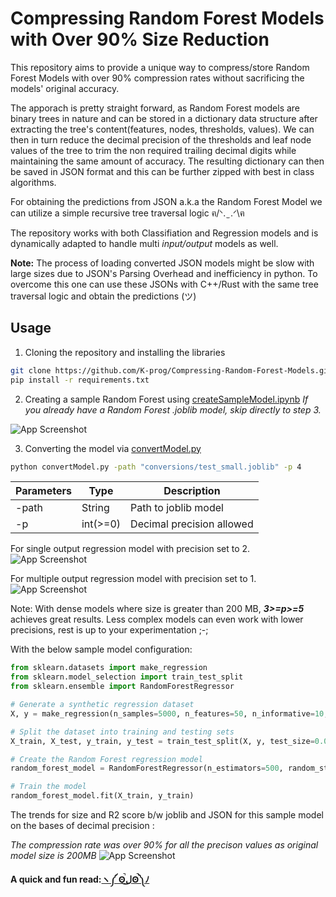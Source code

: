 
# Compressing Random Forest Models with Over 90% Size Reduction 

This repository aims to provide a unique way to compress/store Random Forest Models with over 90% compression rates without sacrificing the models' original accuracy.

The apporach is pretty straight forward, as Random Forest models are binary trees in nature  and can be stored in a dictionary data structure after extracting the tree's content(features, nodes, thresholds, values). We can then in turn reduce the decimal precision of the thresholds and leaf node values of the tree to trim the non required trailing decimal digits while maintaining the same amount of accuracy. The resulting dictionary can then be saved in JSON format and this can be further zipped with best in class algorithms.

For obtaining the predictions from JSON a.k.a the Random Forest Model we can utilize a simple recursive tree traversal logic  ฅ/ᐠ. ̫ .ᐟ\ฅ 

The repository works with both Classifiation and Regression models and is dynamically adapted to handle multi _input/output_ models as well.

**Note:** The process of loading converted JSON models might be slow with large sizes due to JSON's Parsing Overhead and inefficiency in python. To overcome this one can use these JSONs with C++/Rust with the same tree traversal logic and obtain the predictions (ツ)

## Usage
1) Cloning the repository and installing the libraries 
```bash
git clone https://github.com/K-prog/Compressing-Random-Forest-Models.git
pip install -r requirements.txt
```
2) Creating a sample Random Forest using [createSampleModel.ipynb](https://github.com/K-prog/Compressing-Random-Forest-Models/blob/main/createSampleModel.ipynb)
_If you already have a Random Forest .joblib model, skip directly to step 3._

![App Screenshot](https://cdn.discordapp.com/attachments/829041911028776960/1220000792690429972/image.png?ex=660d5947&is=65fae447&hm=81b054631040d551730ea50785786bd2ce9ed3397522647c5f6f2a289a4da44f&)

3) Converting the model via [convertModel.py](https://github.com/K-prog/Compressing-Random-Forest-Models/blob/main/convertModel.py)
```bash
python convertModel.py -path "conversions/test_small.joblib" -p 4
```
| Parameters | Type | Description |
|-----------------|-----------------|-----------------|
| -path    | String    | Path to joblib model    |
| -p    | int(>=0)    | Decimal precision allowed    |

For single output regression model with precision set to 2.
![App Screenshot](https://cdn.discordapp.com/attachments/829041911028776960/1220024334605619230/image.png?ex=660d6f34&is=65fafa34&hm=382886a42bdd47d3c08700bce4e603db74a87bbd4d476eec6d088803356ff377&)

For multiple output regression model with precision set to 1.
![App Screenshot](https://cdn.discordapp.com/attachments/829041911028776960/1220024755470602341/image.png?ex=660d6f98&is=65fafa98&hm=d82066aaa875953ec8c81ac2814049ce139d078ee8c1f1651af6c84444229967&)


Note: With dense models where size is greater than 200 MB, **_3>=p>=5_** achieves great results. Less complex models can even work with lower precisions, rest is up to your experimentation ;-;

With the below sample model configuration:
```python
from sklearn.datasets import make_regression
from sklearn.model_selection import train_test_split
from sklearn.ensemble import RandomForestRegressor

# Generate a synthetic regression dataset
X, y = make_regression(n_samples=5000, n_features=50, n_informative=10, noise=0.1, random_state=42, n_targets=1)

# Split the dataset into training and testing sets
X_train, X_test, y_train, y_test = train_test_split(X, y, test_size=0.01, random_state=42)

# Create the Random Forest regression model
random_forest_model = RandomForestRegressor(n_estimators=500, random_state=42)

# Train the model
random_forest_model.fit(X_train, y_train)

```
The trends for size and R2 score b/w joblib and JSON for this sample model on the bases of decimal precision :

_The compression rate was over 90% for all the precison values as original model size is 200MB_
![App Screenshot](https://cdn.discordapp.com/attachments/829041911028776960/1220379100422737960/image.png?ex=660eb99b&is=65fc449b&hm=d2d5159b563115d5dc1afcb3f4595c7bb7f63c6fb1c88ff6d2f33035cf99a81d&)

**A quick and fun read:**[**ヽ༼ ʘ̚ل͜ʘ̚༽ﾉ**](https://karansingh3267.medium.com/compressing-random-forest-models-with-over-90-reduction-in-size-24c3e7d1f52b)

